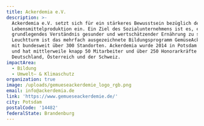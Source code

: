 ```yaml
---
title: Ackerdemia e.V.
description: >-
  Ackerdemia e.V. setzt sich für ein stärkeres Bewusstsein bezüglich der
  Lebensmittelproduktion ein. Ein Ziel des Sozialunternehmens ist es, ein
  grundlegendes Verständnis gesunder und wertschätzender Ernährung zu schaffen.
  Leuchtturm ist das mehrfach ausgezeichnete Bildungsprogramm GemüseAckerdemie
  mit bundesweit über 300 Standorten. Ackerdemia wurde 2014 in Potsdam gegründet
  und hat mittlerweile knapp 50 Mitarbeiter und über 250 Honorarkräfte in
  Deutschland, Österreich und der Schweiz. 
impactArea:
  - Bildung
  - Umwelt– & Klimaschutz
organization: true
image: /uploads/gemueseackerdemie_logo_rgb.png
email: info@ackerdemia.de
link: 'https://www.gemueseackerdemie.de/'
city: Potsdam
postalCode: '14482'
federalState: Brandenburg
---
```



